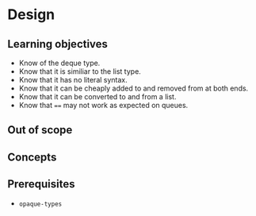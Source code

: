 # Design

## Learning objectives

- Know of the deque type.
- Know that it is similiar to the list type.
- Know that it has no literal syntax.
- Know that it can be cheaply added to and removed from at both ends.
- Know that it can be converted to and from a list.
- Know that `==` may not work as expected on queues.

## Out of scope

## Concepts

## Prerequisites

- `opaque-types`
